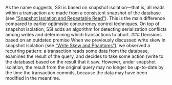 As the name suggests, SSI is based on snapshot isolation—that is, all reads within a transaction
are made from a consistent snapshot of the database (see [“Snapshot Isolation and Repeatable Read”](#sec_transactions_snapshot_isolation)).
This is the main difference compared to earlier optimistic concurrency control techniques. On top of
snapshot isolation, SSI adds an algorithm for detecting serialization conflicts among writes and
determining which transactions to abort. ### Decisions based on an outdated premise 
When we previously discussed write skew in snapshot isolation (see [“Write Skew and Phantoms”](#sec_transactions_write_skew)),
we observed a recurring pattern: a transaction reads some data from the database, examines the
result of the query, and decides to take some action (write to the database) based on the result
that it saw. However, under snapshot isolation, the result from the original query may no longer be
up-to-date by the time the transaction commits, because the data may have been modified in the
meantime.